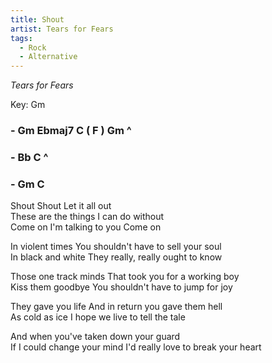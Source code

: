 ```yaml
---
title: Shout    
artist: Tears for Fears
tags: 
  - Rock
  - Alternative
---
```

*Tears for Fears*

Key: Gm
### - Gm Ebmaj7 C ( F ) Gm ^
### - Bb C ^
### - Gm C

 
Shout  Shout Let it all out  
These are the things I can do without  
Come on  I'm talking to you  Come on

In violent times  You shouldn't have to sell your soul  
In black and white  They really, really ought to know

Those one track minds  That took you for a working boy  
Kiss them goodbye  You shouldn't have to jump for joy  

They gave you life  And in return you gave them hell  
As cold as ice  I hope we live to tell the tale  

And when you've taken down your guard  
If I could change your mind  I'd really love to break your heart  
